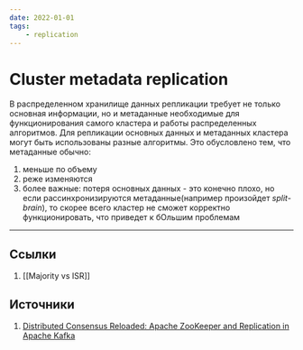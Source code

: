 ```yaml
---
date: 2022-01-01
tags:
    - replication
---
```

# Cluster metadata replication

В распределенном хранилище данных репликации требует не только основная информации, но и метаданные необходимые для функционирования самого кластера и работы распределенных алгоритмов. Для репликации основных данных и метаданных кластера могут быть использованы разные алгоритмы. Это обусловлено тем, что метаданные обычно:

1. меньше по объему
1. реже изменяются
1. более важные: потеря основных данных - это конечно плохо, но если рассинхронизируются метаданные(например произойдет *split-brain*), то скорее всего кластер не сможет корректно функционировать, что приведет к бОльшим проблемам

---

## Ссылки

1. [[Majority vs ISR]]

## Источники

1. [Distributed Consensus Reloaded: Apache ZooKeeper and Replication in Apache Kafka](https://www.confluent.io/blog/distributed-consensus-reloaded-apache-zookeeper-and-replication-in-kafka)
